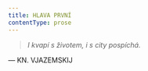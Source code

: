 ```yaml
---
title: HLAVA PRVNÍ
contentType: prose
---
```


> _I kvapí s životem, i s city pospíchá._

— KN. VJAZEMSKIJ
